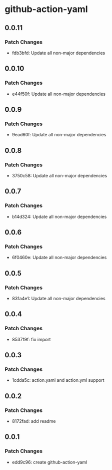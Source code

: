 # github-action-yaml

## 0.0.11

### Patch Changes

- fdb3bfd: Update all non-major dependencies

## 0.0.10

### Patch Changes

- e44f50f: Update all non-major dependencies

## 0.0.9

### Patch Changes

- 9ead60f: Update all non-major dependencies

## 0.0.8

### Patch Changes

- 3750c58: Update all non-major dependencies

## 0.0.7

### Patch Changes

- b14d324: Update all non-major dependencies

## 0.0.6

### Patch Changes

- 6f0460e: Update all non-major dependencies

## 0.0.5

### Patch Changes

- 831a4e1: Update all non-major dependencies

## 0.0.4

### Patch Changes

- 8537f9f: fix import

## 0.0.3

### Patch Changes

- 1cdda5c: action.yaml and action.yml support

## 0.0.2

### Patch Changes

- 8172fad: add readme

## 0.0.1

### Patch Changes

- edd9c96: create github-action-yaml
